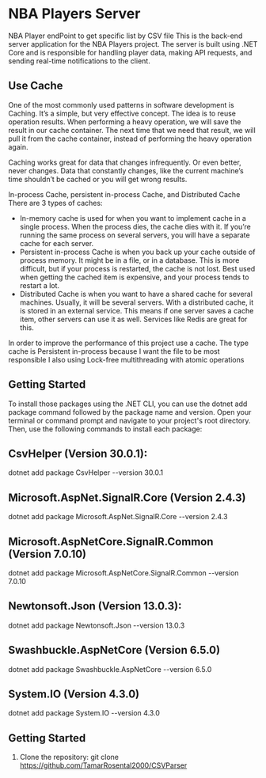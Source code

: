 # NBA Players Server
NBA Player endPoint to get specific list by CSV file 
This is the back-end server application for the NBA Players project. The server is built using .NET Core and is responsible for handling player data, making API requests, and sending real-time notifications to the client.
## Use Cache
One of the most commonly used patterns in software development is Caching. It’s a simple, but very effective concept. The idea is to reuse operation results. When performing a heavy operation, we will save the result in our cache container. The next time that we need that result, we will pull it from the cache container, instead of performing the heavy operation again.

Caching works great for data that changes infrequently. Or even better, never changes. Data that constantly changes, like the current machine’s time shouldn’t be cached or you will get wrong results.

In-process Cache, persistent in-process Cache, and Distributed Cache
There are 3 types of caches:

- In-memory cache is used for when you want to implement cache in a single process. When the process dies, the cache dies with it. If you’re running the same process on several servers, you will have a separate cache for each server.
- Persistent in-process Cache is when you back up your cache outside of process memory. It might be in a file, or in a database. This is more difficult, but if your process is restarted, the cache is not lost. Best used when getting the cached item is expensive, and your process tends to restart a lot.
- Distributed Cache is when you want to have a shared cache for several machines. Usually, it will be several servers. With a distributed cache, it is stored in an external service. This means if one server saves a cache item, other servers can use it as well. Services like Redis are great for this.

In order to improve the performance of this project use a cache. The type cache is Persistent in-process because I want the file to be most responsible I also using Lock-free multithreading with atomic operations
## Getting Started

To install those packages using the .NET CLI, you can use the dotnet add package command followed by the package name and version. Open your terminal or command prompt and navigate to your project's root directory. Then, use the following commands to install each package:
## CsvHelper (Version 30.0.1):
dotnet add package CsvHelper --version 30.0.1
## Microsoft.AspNet.SignalR.Core (Version 2.4.3)
dotnet add package Microsoft.AspNet.SignalR.Core --version 2.4.3
## Microsoft.AspNetCore.SignalR.Common (Version 7.0.10)
dotnet add package Microsoft.AspNetCore.SignalR.Common --version 7.0.10
## Newtonsoft.Json (Version 13.0.3):
dotnet add package Newtonsoft.Json --version 13.0.3
## Swashbuckle.AspNetCore (Version 6.5.0)
dotnet add package Swashbuckle.AspNetCore --version 6.5.0
## System.IO (Version 4.3.0)
dotnet add package System.IO --version 4.3.0

## Getting Started

1. Clone the repository:
   git clone https://github.com/TamarRosental2000/CSVParser
